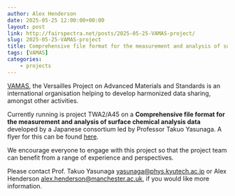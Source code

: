 ```yaml
---
author: Alex Henderson
date: 2025-05-25 12:00:00+00:00
layout: post
link: http://fairspectra.net/posts/2025-05-25-VAMAS-project/
slug: 2025-05-25-VAMAS-project
title: Comprehensive file format for the measurement and analysis of surface chemical analysis data
tags: [VAMAS]
categories:
    - projects
---
```


[VAMAS](https://www.vamas.org/), the Versailles Project on Advanced Materials and Standards is an international organisation helping to develop harmonized data sharing, amongst other activities.

Currently running is project TWA2/A45 on a **Comprehensive file format for the measurement and analysis of surface chemical analysis data** developed by a Japanese consortium led by Professor Takuo Yasunaga. A flyer for this can be found [here](https://www.vamas.org/twa2/documents/vamas_twa2_p_a45_data_file_format.pdf). 

We encourage everyone to engage with this project so that the project team can benefit from a range of experience and perspectives. 

Please contact Prof. Takuo Yasunaga [yasunaga@phys.kyutech.ac.jp](yasunaga@phys.kyutech.ac.jp) or Alex Henderson [alex.henderson@manchester.ac.uk](alex.henderson@manchester.ac.uk), if you would like more information. 

